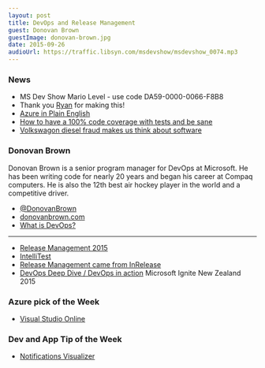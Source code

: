 ```yaml
---
layout: post
title: DevOps and Release Management
guest: Donovan Brown
guestImage: donovan-brown.jpg
date: 2015-09-26
audioUrl: https://traffic.libsyn.com/msdevshow/msdevshow_0074.mp3
---
```


### News

 - MS Dev Show Mario Level - use code DA59-0000-0066-F8B8 
  - Thank you [Ryan](https://twitter.com/RyanTheGamer123) for making this!
 - [Azure in Plain English](http://www.ytechie.com/2015/09/azure-in-plain-english/)
 - [How to have a 100% code coverage with tests and be sane](https://github.com/konmik/konmik.github.io/wiki/How-to-have-a-100%25-code-coverage-with-tests-and-be-sane)
 - [Volkswagon diesel fraud makes us think about software](http://www.nytimes.com/2015/09/23/nyregion/volkswagens-diesel-fraud-makes-critic-of-secret-code-a-prophet.html?_r=1)

### Donovan Brown

Donovan Brown is a senior program manager for DevOps at Microsoft. He has been writing code for nearly 20 years and began his career at Compaq computers. He is also the 12th best air hockey player in the world and a competitive driver.

 - [@DonovanBrown](https://twitter.com/DonovanBrown)
 - [donovanbrown.com](http://donovanbrown.com/)
  - [What is DevOps?](http://donovanbrown.com/post/2015/09/01/what-is-devops)

-----------------------------------------------------------------------------------------

 - [Release Management 2015](https://msdn.microsoft.com/en-us/Library/vs/alm/Release/overview-rm2015)
 - [IntelliTest](http://blogs.msdn.com/b/visualstudioalm/archive/2015/07/05/intellitest-one-test-to-rule-them-all.aspx)
 - [Release Management came from InRelease](http://blogs.msdn.com/b/bharry/archive/2013/07/10/inrelease-acquisition-is-complete.aspx)
 - [DevOps Deep Dive / DevOps in action](https://channel9.msdn.com/Events/Ignite/Microsoft-Ignite-New-Zealand-2015/M348) Microsoft Ignite New Zealand 2015

### Azure pick of the Week

 - [Visual Studio Online](https://www.visualstudio.com/en-us/products/what-is-visual-studio-online-vs.aspx)

### Dev and App Tip of the Week
 - [Notifications Visualizer](https://www.microsoft.com/en-us/store/apps/notifications-visualizer/9nblggh5xsl1?utm_content=buffer60374&utm_medium=social&utm_source=twitter.com&utm_campaign=buffer)
